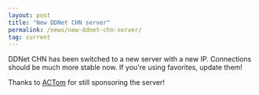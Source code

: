 ```yaml
---
layout: post
title: "New DDNet CHN server"
permalink: /news/new-ddnet-chn-server/
tag: current
---
```


DDNet CHN has been switched to a new server with a new IP. Connections should be much more stable now. If you're using favorites, update them!

Thanks to [ACTom](https://ddnet.org/players/Tom/) for still sponsoring the server!
